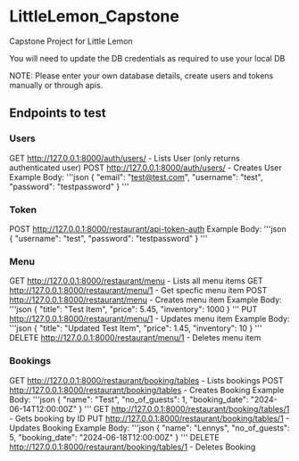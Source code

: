 # LittleLemon_Capstone
Capstone Project for Little Lemon 

You will need to update the DB credentials as required to use your local DB

NOTE: Please enter your own database details, create users and tokens manually or through apis. 

## Endpoints to test 
### Users

GET http://127.0.0.1:8000/auth/users/ - Lists User (only returns authenticated user)
POST http://127.0.0.1:8000/auth/users/ - Creates User 
Example Body:
'''json
    {
        "email": "test@test.com",
        "username": "test",
        "password": "testpassword"
    }
'''

### Token

POST http://127.0.0.1:8000/restaurant/api-token-auth
Example Body:
'''json
    {
        "username": "test",
        "password": "testpassword"
    }
'''

### Menu
GET http://127.0.0.1:8000/restaurant/menu - Lists all menu items
GET http://127.0.0.1:8000/restaurant/menu/1 - Get specfic menu item
POST http://127.0.0.1:8000/restaurant/menu - Creates menu item
Example Body:
'''json
    {
            "title": "Test Item",
            "price": 5.45,
            "inventory": 1000
    }
'''
PUT http://127.0.0.1:8000/restaurant/menu/1 - Updates menu item
Example Body:
'''json
    {
            "title": "Updated Test Item",
            "price": 1.45,
            "inventory": 10
    }
'''
DELETE http://127.0.0.1:8000/restaurant/menu/1 - Deletes menu item

### Bookings
GET http://127.0.0.1:8000/restaurant/booking/tables - Lists bookings
POST http://127.0.0.1:8000/restaurant/booking/tables - Creates Booking
Example Body:
'''json
	{
		"name": "Test",
		"no_of_guests": 1,
		"booking_date": "2024-06-14T12:00:00Z"
	}
'''
GET http://127.0.0.1:8000/restaurant/booking/tables/1 - Gets booking by ID
PUT http://127.0.0.1:8000/restaurant/booking/tables/1 - Updates Booking
Example Body:
'''json
	{
		"name": "Lennys",
		"no_of_guests": 5,
		"booking_date": "2024-06-18T12:00:00Z"
	}
'''
DELETE http://127.0.0.1:8000/restaurant/booking/tables/1 - Deletes Booking

